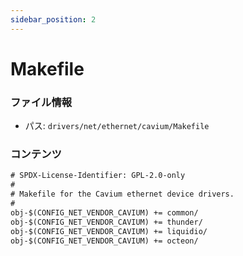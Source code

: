 ```yaml
---
sidebar_position: 2
---
```

# Makefile

### ファイル情報

- パス: `drivers/net/ethernet/cavium/Makefile`

### コンテンツ

```txt
# SPDX-License-Identifier: GPL-2.0-only
#
# Makefile for the Cavium ethernet device drivers.
#
obj-$(CONFIG_NET_VENDOR_CAVIUM) += common/
obj-$(CONFIG_NET_VENDOR_CAVIUM) += thunder/
obj-$(CONFIG_NET_VENDOR_CAVIUM) += liquidio/
obj-$(CONFIG_NET_VENDOR_CAVIUM) += octeon/

```
